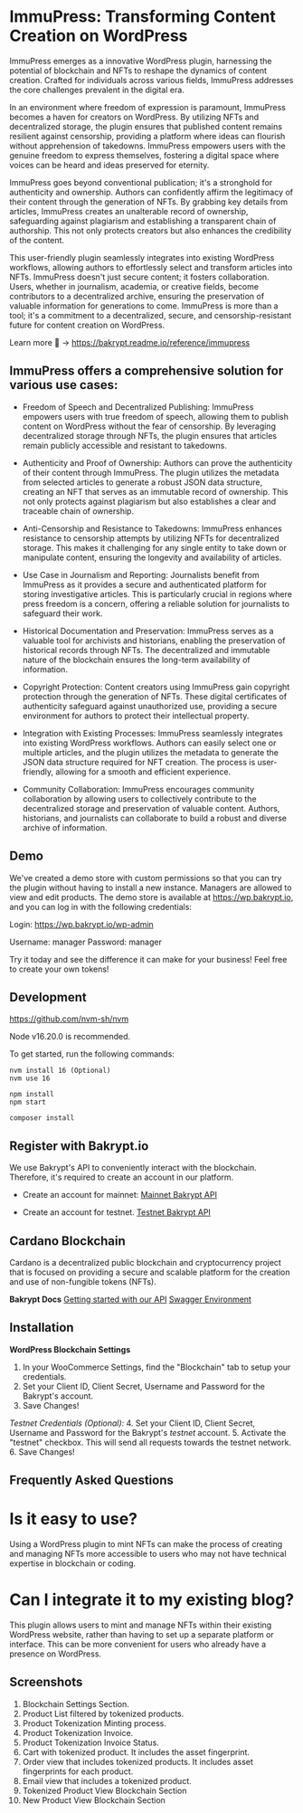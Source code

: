 # ImmuPress: Transforming Content Creation on WordPress

ImmuPress emerges as a innovative WordPress plugin, harnessing the potential of blockchain and NFTs to reshape the dynamics of content creation. Crafted for individuals across various fields, ImmuPress addresses the core challenges prevalent in the digital era.

In an environment where freedom of expression is paramount, ImmuPress becomes a haven for creators on WordPress. By utilizing NFTs and decentralized storage, the plugin ensures that published content remains resilient against censorship, providing a platform where ideas can flourish without apprehension of takedowns. ImmuPress empowers users with the genuine freedom to express themselves, fostering a digital space where voices can be heard and ideas preserved for eternity.

ImmuPress goes beyond conventional publication; it's a stronghold for authenticity and ownership. Authors can confidently affirm the legitimacy of their content through the generation of NFTs. By grabbing key details from articles, ImmuPress creates an unalterable record of ownership, safeguarding against plagiarism and establishing a transparent chain of authorship. This not only protects creators but also enhances the credibility of the content.

This user-friendly plugin seamlessly integrates into existing WordPress workflows, allowing authors to effortlessly select and transform articles into NFTs. ImmuPress doesn't just secure content; it fosters collaboration. Users, whether in journalism, academia, or creative fields, become contributors to a decentralized archive, ensuring the preservation of valuable information for generations to come. ImmuPress is more than a tool; it's a commitment to a decentralized, secure, and censorship-resistant future for content creation on WordPress.

Learn more 🚀 -> https://bakrypt.readme.io/reference/immupress

## ImmuPress offers a comprehensive solution for various use cases:


* Freedom of Speech and Decentralized Publishing:
ImmuPress empowers users with true freedom of speech, allowing them to publish content on WordPress without the fear of censorship. By leveraging decentralized storage through NFTs, the plugin ensures that articles remain publicly accessible and resistant to takedowns.

* Authenticity and Proof of Ownership:
Authors can prove the authenticity of their content through ImmuPress. The plugin utilizes the metadata from selected articles to generate a robust JSON data structure, creating an NFT that serves as an immutable record of ownership. This not only protects against plagiarism but also establishes a clear and traceable chain of ownership.

* Anti-Censorship and Resistance to Takedowns:
ImmuPress enhances resistance to censorship attempts by utilizing NFTs for decentralized storage. This makes it challenging for any single entity to take down or manipulate content, ensuring the longevity and availability of articles.

* Use Case in Journalism and Reporting:
Journalists benefit from ImmuPress as it provides a secure and authenticated platform for storing investigative articles. This is particularly crucial in regions where press freedom is a concern, offering a reliable solution for journalists to safeguard their work.

* Historical Documentation and Preservation:
ImmuPress serves as a valuable tool for archivists and historians, enabling the preservation of historical records through NFTs. The decentralized and immutable nature of the blockchain ensures the long-term availability of information.

* Copyright Protection:
Content creators using ImmuPress gain copyright protection through the generation of NFTs. These digital certificates of authenticity safeguard against unauthorized use, providing a secure environment for authors to protect their intellectual property.

* Integration with Existing Processes:
ImmuPress seamlessly integrates into existing WordPress workflows. Authors can easily select one or multiple articles, and the plugin utilizes the metadata to generate the JSON data structure required for NFT creation. The process is user-friendly, allowing for a smooth and efficient experience.

* Community Collaboration:
ImmuPress encourages community collaboration by allowing users to collectively contribute to the decentralized storage and preservation of valuable content. Authors, historians, and journalists can collaborate to build a robust and diverse archive of information.

## Demo

We've created a demo store with custom permissions so that you can try the plugin without having to install a new instance. Managers are allowed to view and edit products. The demo store is available at https://wp.bakrypt.io, and you can log in with the following credentials:

Login:
https://wp.bakrypt.io/wp-admin

Username: manager
Password: manager

Try it today and see the difference it can make for your business! Feel free to create your own tokens!

## Development

https://github.com/nvm-sh/nvm

Node v16.20.0 is recommended.

To get started, run the following commands:

```text
nvm install 16 (Optional)
nvm use 16

npm install
npm start

composer install
```

## Register with Bakrypt.io

We use Bakrypt's API to conveniently interact with the blockchain. Therefore, it's required to create an account in our platform.

-   Create an account for mainnet:
    [Mainnet Bakrypt API](https://bakrypt.io/account/login/)

-   Create an account for testnet.
    [Testnet Bakrypt API](https://testnet.bakrypt.io/account/login/)

## Cardano Blockchain

Cardano is a decentralized public blockchain and cryptocurrency project that is focused on providing a secure and scalable platform for the creation and use of non-fungible tokens (NFTs).

**Bakrypt Docs**
[Getting started with our API](https://bakrypt.readme.io/reference/getting-started-with-your-api)
[Swagger Environment](https://bakrypt.io/docs/)

## Installation

**WordPress Blockchain Settings**

1. In your WooCommerce Settings, find the "Blockchain" tab to setup your credentials.
2. Set your Client ID, Client Secret, Username and Password for the Bakrypt's account.
3. Save Changes!

_Testnet Credentials (Optional):_ 4. Set your Client ID, Client Secret, Username and Password for the Bakrypt's _testnet_ account. 5. Activate the "testnet" checkbox. This will send all requests towards the testnet network. 6. Save Changes!

## Frequently Asked Questions

# Is it easy to use?

Using a WordPress plugin to mint NFTs can make the process of creating and managing NFTs more accessible to users who may not have technical expertise in blockchain or coding.

# Can I integrate it to my existing blog?

This plugin allows users to mint and manage NFTs within their existing WordPress website, rather than having to set up a separate platform or interface. This can be more convenient for users who already have a presence on WordPress.


## Screenshots

1. Blockchain Settings Section.
2. Product List filtered by tokenized products.
3. Product Tokenization Minting process.
4. Product Tokenization Invoice.
5. Product Tokenization Invoice Status.
6. Cart with tokenized product. It includes the asset fingerprint.
7. Order view that includes tokenized products. It includes asset fingerprints for each product.
8. Email view that includes a tokenized product.
9. Tokenized Product View Blockchain Section
10. New Product View Blockchain Section
